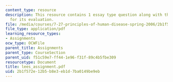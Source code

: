 ```yaml
---
content_type: resource
description: This resource contains 1 essay type question along with the criteria
  for its evaluation.
file: /media/courses/7-27-principles-of-human-disease-spring-2006/2b1f572e12b5b8e3eb1d7ba0149be9eb_lees_assignment.pdf
file_type: application/pdf
learning_resource_types:
- Assignments
ocw_type: OCWFile
parent_title: Assignments
parent_type: CourseSection
parent_uid: f51c59e7-ff44-1e96-f31f-89c4b5fbe309
resourcetype: Document
title: lees_assignment.pdf
uid: 2b1f572e-12b5-b8e3-eb1d-7ba0149be9eb
---
```

